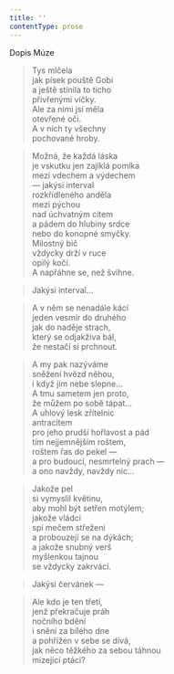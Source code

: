 ```yaml
---
title: ''
contentType: prose
---
```


Dopis Múze

> Tys mlčela  
> jak písek pouště Gobi  
> a ještě stínila to ticho  
> přivřenými víčky.  
> Ale za nimi jsi měla  
> otevřené oči.  
> A v nich ty všechny  
> pochované hroby.

> Možná, že každá láska  
> je vskutku jen zajíklá pomlka  
> mezi vdechem a výdechem  
> — jakýsi interval  
> rozkřídleného anděla  
> mezi pýchou  
> nad úchvatným citem  
> a pádem do hlubiny srdce  
> nebo do konopné smyčky.  
> Milostný bič  
> vždycky drží v ruce  
> opilý kočí.  
> A napřáhne se, než švihne.

> Jakýsi interval…

> A v něm se nenadále kácí  
> jeden vesmír do druhého  
> jak do naděje strach,  
> který se odjakživa bál,  
> že nestačí si prchnout.

> A my pak nazýváme  
> sněžení hvězd něhou,  
> i když jím nebe slepne…  
> A tmu sametem jen proto,  
> že můžem po sobě tápat…  
> A uhlový lesk zřítelnic  
> antracitem  
> pro jeho prudší hořlavost a pád  
> tím nejjemnějším roštem,  
> roštem řas do pekel —  
> a pro budoucí, nesmrtelný prach —  
> a ono navždy, navždy nic…

> Jakože pel  
> si vymyslil květinu,  
> aby mohl být setřen motýlem;  
> jakože vládci  
> spí mečem střeženi  
> a probouzejí se na dýkách;  
> a jakože snubný verš  
> myšlenkou tajnou  
> se vždycky zakrvácí.

> Jakýsi červánek —

> Ale kdo je ten třetí,  
> jenž překračuje práh  
> nočního bdění  
> i snění za bílého dne  
> a pohřížen v sebe se dívá,  
> jak něco těžkého za sebou táhnou  
> mizející ptáci?
